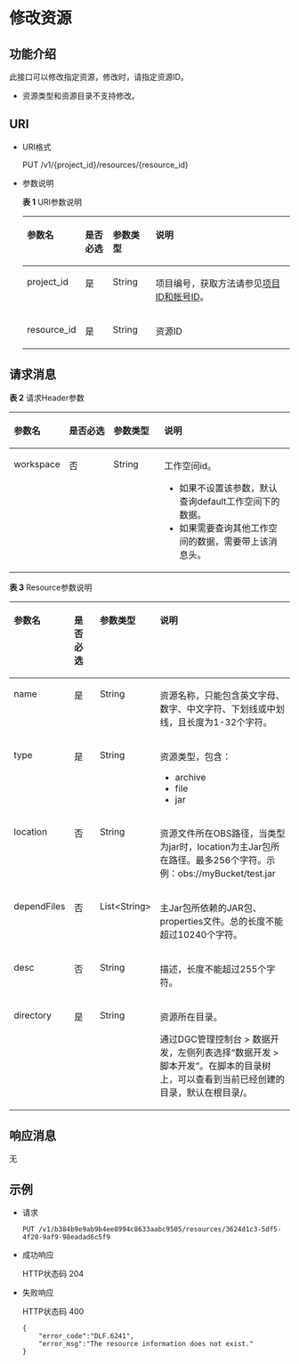 # 修改资源<a name="dgc_02_0103"></a>

## 功能介绍<a name="zh-cn_topic_0181836125_section1738101810182"></a>

此接口可以修改指定资源，修改时，请指定资源ID。

-   资源类型和资源目录不支持修改。

## URI<a name="zh-cn_topic_0181836125_section7934966101819"></a>

-   URI格式

    PUT /v1/\{project\_id\}/resources/\{resource\_id\}


-   参数说明

    **表 1**  URI参数说明

    <a name="zh-cn_topic_0181836125_zh-cn_topic_0093082049_table46023801181358"></a>
    <table><thead align="left"><tr id="zh-cn_topic_0181836125_zh-cn_topic_0093082049_row26974916181358"><th class="cellrowborder" valign="top" width="20.05%" id="mcps1.2.5.1.1"><p id="zh-cn_topic_0181836125_zh-cn_topic_0093082049_p37484572181358"><a name="zh-cn_topic_0181836125_zh-cn_topic_0093082049_p37484572181358"></a><a name="zh-cn_topic_0181836125_zh-cn_topic_0093082049_p37484572181358"></a>参数名</p>
    </th>
    <th class="cellrowborder" valign="top" width="10.530000000000001%" id="mcps1.2.5.1.2"><p id="zh-cn_topic_0181836125_zh-cn_topic_0093082049_p16351468181358"><a name="zh-cn_topic_0181836125_zh-cn_topic_0093082049_p16351468181358"></a><a name="zh-cn_topic_0181836125_zh-cn_topic_0093082049_p16351468181358"></a>是否必选</p>
    </th>
    <th class="cellrowborder" valign="top" width="16.12%" id="mcps1.2.5.1.3"><p id="zh-cn_topic_0181836125_zh-cn_topic_0093082049_p49400541181358"><a name="zh-cn_topic_0181836125_zh-cn_topic_0093082049_p49400541181358"></a><a name="zh-cn_topic_0181836125_zh-cn_topic_0093082049_p49400541181358"></a>参数类型</p>
    </th>
    <th class="cellrowborder" valign="top" width="53.300000000000004%" id="mcps1.2.5.1.4"><p id="zh-cn_topic_0181836125_zh-cn_topic_0093082049_p42020886181358"><a name="zh-cn_topic_0181836125_zh-cn_topic_0093082049_p42020886181358"></a><a name="zh-cn_topic_0181836125_zh-cn_topic_0093082049_p42020886181358"></a>说明</p>
    </th>
    </tr>
    </thead>
    <tbody><tr id="zh-cn_topic_0181836125_zh-cn_topic_0093082049_row48248640181358"><td class="cellrowborder" valign="top" width="20.05%" headers="mcps1.2.5.1.1 "><p id="zh-cn_topic_0181836125_zh-cn_topic_0093082049_p15825795181358"><a name="zh-cn_topic_0181836125_zh-cn_topic_0093082049_p15825795181358"></a><a name="zh-cn_topic_0181836125_zh-cn_topic_0093082049_p15825795181358"></a>project_id</p>
    </td>
    <td class="cellrowborder" valign="top" width="10.530000000000001%" headers="mcps1.2.5.1.2 "><p id="zh-cn_topic_0181836125_zh-cn_topic_0093082049_p6820998181358"><a name="zh-cn_topic_0181836125_zh-cn_topic_0093082049_p6820998181358"></a><a name="zh-cn_topic_0181836125_zh-cn_topic_0093082049_p6820998181358"></a>是</p>
    </td>
    <td class="cellrowborder" valign="top" width="16.12%" headers="mcps1.2.5.1.3 "><p id="zh-cn_topic_0181836125_zh-cn_topic_0093082049_p15629937181358"><a name="zh-cn_topic_0181836125_zh-cn_topic_0093082049_p15629937181358"></a><a name="zh-cn_topic_0181836125_zh-cn_topic_0093082049_p15629937181358"></a>String</p>
    </td>
    <td class="cellrowborder" valign="top" width="53.300000000000004%" headers="mcps1.2.5.1.4 "><p id="zh-cn_topic_0181836125_p8672138175612"><a name="zh-cn_topic_0181836125_p8672138175612"></a><a name="zh-cn_topic_0181836125_p8672138175612"></a>项目编号，获取方法请参见<a href="项目ID和帐号ID.md">项目ID和帐号ID</a>。</p>
    </td>
    </tr>
    <tr id="zh-cn_topic_0181836125_row29566273563"><td class="cellrowborder" valign="top" width="20.05%" headers="mcps1.2.5.1.1 "><p id="zh-cn_topic_0181836125_p49561027135617"><a name="zh-cn_topic_0181836125_p49561027135617"></a><a name="zh-cn_topic_0181836125_p49561027135617"></a>resource_id</p>
    </td>
    <td class="cellrowborder" valign="top" width="10.530000000000001%" headers="mcps1.2.5.1.2 "><p id="zh-cn_topic_0181836125_p1195613271566"><a name="zh-cn_topic_0181836125_p1195613271566"></a><a name="zh-cn_topic_0181836125_p1195613271566"></a>是</p>
    </td>
    <td class="cellrowborder" valign="top" width="16.12%" headers="mcps1.2.5.1.3 "><p id="zh-cn_topic_0181836125_p421414825613"><a name="zh-cn_topic_0181836125_p421414825613"></a><a name="zh-cn_topic_0181836125_p421414825613"></a>String</p>
    </td>
    <td class="cellrowborder" valign="top" width="53.300000000000004%" headers="mcps1.2.5.1.4 "><p id="zh-cn_topic_0181836125_p395617274566"><a name="zh-cn_topic_0181836125_p395617274566"></a><a name="zh-cn_topic_0181836125_p395617274566"></a>资源ID</p>
    </td>
    </tr>
    </tbody>
    </table>


## 请求消息<a name="zh-cn_topic_0181836125_section10789431145710"></a>

**表 2**  请求Header参数

<a name="zh-cn_topic_0181836125_table25071810112414"></a>
<table><thead align="left"><tr id="zh-cn_topic_0181836125_zh-cn_topic_0181281363_row3746915131710"><th class="cellrowborder" valign="top" width="15.010000000000002%" id="mcps1.2.5.1.1"><p id="zh-cn_topic_0181836125_zh-cn_topic_0181281363_p131491731112013"><a name="zh-cn_topic_0181836125_zh-cn_topic_0181281363_p131491731112013"></a><a name="zh-cn_topic_0181836125_zh-cn_topic_0181281363_p131491731112013"></a>参数名</p>
</th>
<th class="cellrowborder" valign="top" width="16.93%" id="mcps1.2.5.1.2"><p id="zh-cn_topic_0181836125_zh-cn_topic_0181281363_p3149113112204"><a name="zh-cn_topic_0181836125_zh-cn_topic_0181281363_p3149113112204"></a><a name="zh-cn_topic_0181836125_zh-cn_topic_0181281363_p3149113112204"></a>是否必选</p>
</th>
<th class="cellrowborder" valign="top" width="18.73%" id="mcps1.2.5.1.3"><p id="zh-cn_topic_0181836125_zh-cn_topic_0181281363_p13149173119204"><a name="zh-cn_topic_0181836125_zh-cn_topic_0181281363_p13149173119204"></a><a name="zh-cn_topic_0181836125_zh-cn_topic_0181281363_p13149173119204"></a>参数类型</p>
</th>
<th class="cellrowborder" valign="top" width="49.33%" id="mcps1.2.5.1.4"><p id="zh-cn_topic_0181836125_zh-cn_topic_0181281363_p11149331122017"><a name="zh-cn_topic_0181836125_zh-cn_topic_0181281363_p11149331122017"></a><a name="zh-cn_topic_0181836125_zh-cn_topic_0181281363_p11149331122017"></a>说明</p>
</th>
</tr>
</thead>
<tbody><tr id="zh-cn_topic_0181836125_zh-cn_topic_0181281363_row174620159179"><td class="cellrowborder" valign="top" width="15.010000000000002%" headers="mcps1.2.5.1.1 "><p id="zh-cn_topic_0181836125_zh-cn_topic_0181281363_p1150183116205"><a name="zh-cn_topic_0181836125_zh-cn_topic_0181281363_p1150183116205"></a><a name="zh-cn_topic_0181836125_zh-cn_topic_0181281363_p1150183116205"></a>workspace</p>
</td>
<td class="cellrowborder" valign="top" width="16.93%" headers="mcps1.2.5.1.2 "><p id="zh-cn_topic_0181836125_zh-cn_topic_0181281363_p4150531152016"><a name="zh-cn_topic_0181836125_zh-cn_topic_0181281363_p4150531152016"></a><a name="zh-cn_topic_0181836125_zh-cn_topic_0181281363_p4150531152016"></a>否</p>
</td>
<td class="cellrowborder" valign="top" width="18.73%" headers="mcps1.2.5.1.3 "><p id="zh-cn_topic_0181836125_zh-cn_topic_0181281363_p181505317209"><a name="zh-cn_topic_0181836125_zh-cn_topic_0181281363_p181505317209"></a><a name="zh-cn_topic_0181836125_zh-cn_topic_0181281363_p181505317209"></a>String</p>
</td>
<td class="cellrowborder" valign="top" width="49.33%" headers="mcps1.2.5.1.4 "><p id="zh-cn_topic_0181836125_zh-cn_topic_0181281363_p169341251122511"><a name="zh-cn_topic_0181836125_zh-cn_topic_0181281363_p169341251122511"></a><a name="zh-cn_topic_0181836125_zh-cn_topic_0181281363_p169341251122511"></a>工作空间id。</p>
<a name="zh-cn_topic_0181836125_zh-cn_topic_0181281363_ul776685742514"></a><a name="zh-cn_topic_0181836125_zh-cn_topic_0181281363_ul776685742514"></a><ul id="zh-cn_topic_0181836125_zh-cn_topic_0181281363_ul776685742514"><li>如果不设置该参数，默认查询default工作空间下的数据。</li><li>如果需要查询其他工作空间的数据，需要带上该消息头。</li></ul>
</td>
</tr>
</tbody>
</table>

**表 3**  Resource参数说明

<a name="zh-cn_topic_0181836125_table4157513131211"></a>
<table><thead align="left"><tr id="zh-cn_topic_0181836125_zh-cn_topic_0181281323_row1475134418345"><th class="cellrowborder" valign="top" width="21.14%" id="mcps1.2.5.1.1"><p id="zh-cn_topic_0181836125_zh-cn_topic_0181281323_p1275244423417"><a name="zh-cn_topic_0181836125_zh-cn_topic_0181281323_p1275244423417"></a><a name="zh-cn_topic_0181836125_zh-cn_topic_0181281323_p1275244423417"></a>参数名</p>
</th>
<th class="cellrowborder" valign="top" width="10.57%" id="mcps1.2.5.1.2"><p id="zh-cn_topic_0181836125_zh-cn_topic_0181281323_p1375504413341"><a name="zh-cn_topic_0181836125_zh-cn_topic_0181281323_p1375504413341"></a><a name="zh-cn_topic_0181836125_zh-cn_topic_0181281323_p1375504413341"></a>是否必选</p>
</th>
<th class="cellrowborder" valign="top" width="15.55%" id="mcps1.2.5.1.3"><p id="zh-cn_topic_0181836125_zh-cn_topic_0181281323_p675774416349"><a name="zh-cn_topic_0181836125_zh-cn_topic_0181281323_p675774416349"></a><a name="zh-cn_topic_0181836125_zh-cn_topic_0181281323_p675774416349"></a>参数类型</p>
</th>
<th class="cellrowborder" valign="top" width="52.739999999999995%" id="mcps1.2.5.1.4"><p id="zh-cn_topic_0181836125_zh-cn_topic_0181281323_p475920448344"><a name="zh-cn_topic_0181836125_zh-cn_topic_0181281323_p475920448344"></a><a name="zh-cn_topic_0181836125_zh-cn_topic_0181281323_p475920448344"></a>说明</p>
</th>
</tr>
</thead>
<tbody><tr id="zh-cn_topic_0181836125_zh-cn_topic_0181281323_row1760344113410"><td class="cellrowborder" valign="top" width="21.14%" headers="mcps1.2.5.1.1 "><p id="zh-cn_topic_0181836125_zh-cn_topic_0181281323_p5760124443410"><a name="zh-cn_topic_0181836125_zh-cn_topic_0181281323_p5760124443410"></a><a name="zh-cn_topic_0181836125_zh-cn_topic_0181281323_p5760124443410"></a>name</p>
</td>
<td class="cellrowborder" valign="top" width="10.57%" headers="mcps1.2.5.1.2 "><p id="zh-cn_topic_0181836125_zh-cn_topic_0181281323_p476174473411"><a name="zh-cn_topic_0181836125_zh-cn_topic_0181281323_p476174473411"></a><a name="zh-cn_topic_0181836125_zh-cn_topic_0181281323_p476174473411"></a>是</p>
</td>
<td class="cellrowborder" valign="top" width="15.55%" headers="mcps1.2.5.1.3 "><p id="zh-cn_topic_0181836125_zh-cn_topic_0181281323_p6763114463415"><a name="zh-cn_topic_0181836125_zh-cn_topic_0181281323_p6763114463415"></a><a name="zh-cn_topic_0181836125_zh-cn_topic_0181281323_p6763114463415"></a>String</p>
</td>
<td class="cellrowborder" valign="top" width="52.739999999999995%" headers="mcps1.2.5.1.4 "><p id="zh-cn_topic_0181836125_zh-cn_topic_0181281323_p1376304411342"><a name="zh-cn_topic_0181836125_zh-cn_topic_0181281323_p1376304411342"></a><a name="zh-cn_topic_0181836125_zh-cn_topic_0181281323_p1376304411342"></a>资源名称，只能包含英文字母、数字、中文字符、下划线或中划线，且长度为1-32个字符。</p>
</td>
</tr>
<tr id="zh-cn_topic_0181836125_zh-cn_topic_0181281323_row7763244193418"><td class="cellrowborder" valign="top" width="21.14%" headers="mcps1.2.5.1.1 "><p id="zh-cn_topic_0181836125_zh-cn_topic_0181281323_p1676464463414"><a name="zh-cn_topic_0181836125_zh-cn_topic_0181281323_p1676464463414"></a><a name="zh-cn_topic_0181836125_zh-cn_topic_0181281323_p1676464463414"></a>type</p>
</td>
<td class="cellrowborder" valign="top" width="10.57%" headers="mcps1.2.5.1.2 "><p id="zh-cn_topic_0181836125_zh-cn_topic_0181281323_p776544410349"><a name="zh-cn_topic_0181836125_zh-cn_topic_0181281323_p776544410349"></a><a name="zh-cn_topic_0181836125_zh-cn_topic_0181281323_p776544410349"></a>是</p>
</td>
<td class="cellrowborder" valign="top" width="15.55%" headers="mcps1.2.5.1.3 "><p id="zh-cn_topic_0181836125_zh-cn_topic_0181281323_p7766174423419"><a name="zh-cn_topic_0181836125_zh-cn_topic_0181281323_p7766174423419"></a><a name="zh-cn_topic_0181836125_zh-cn_topic_0181281323_p7766174423419"></a>String</p>
</td>
<td class="cellrowborder" valign="top" width="52.739999999999995%" headers="mcps1.2.5.1.4 "><p id="zh-cn_topic_0181836125_zh-cn_topic_0181281323_p0767244123410"><a name="zh-cn_topic_0181836125_zh-cn_topic_0181281323_p0767244123410"></a><a name="zh-cn_topic_0181836125_zh-cn_topic_0181281323_p0767244123410"></a>资源类型，包含：</p>
<a name="zh-cn_topic_0181836125_zh-cn_topic_0181281323_ul1276716442349"></a><a name="zh-cn_topic_0181836125_zh-cn_topic_0181281323_ul1276716442349"></a><ul id="zh-cn_topic_0181836125_zh-cn_topic_0181281323_ul1276716442349"><li>archive</li><li>file</li><li>jar</li></ul>
</td>
</tr>
<tr id="zh-cn_topic_0181836125_zh-cn_topic_0181281323_row2416130182519"><td class="cellrowborder" valign="top" width="21.14%" headers="mcps1.2.5.1.1 "><p id="zh-cn_topic_0181836125_zh-cn_topic_0181281323_p1141615072518"><a name="zh-cn_topic_0181836125_zh-cn_topic_0181281323_p1141615072518"></a><a name="zh-cn_topic_0181836125_zh-cn_topic_0181281323_p1141615072518"></a>location</p>
</td>
<td class="cellrowborder" valign="top" width="10.57%" headers="mcps1.2.5.1.2 "><p id="zh-cn_topic_0181836125_zh-cn_topic_0181281323_p1416120152512"><a name="zh-cn_topic_0181836125_zh-cn_topic_0181281323_p1416120152512"></a><a name="zh-cn_topic_0181836125_zh-cn_topic_0181281323_p1416120152512"></a>否</p>
</td>
<td class="cellrowborder" valign="top" width="15.55%" headers="mcps1.2.5.1.3 "><p id="zh-cn_topic_0181836125_zh-cn_topic_0181281323_p2416001259"><a name="zh-cn_topic_0181836125_zh-cn_topic_0181281323_p2416001259"></a><a name="zh-cn_topic_0181836125_zh-cn_topic_0181281323_p2416001259"></a>String</p>
</td>
<td class="cellrowborder" valign="top" width="52.739999999999995%" headers="mcps1.2.5.1.4 "><p id="zh-cn_topic_0181836125_zh-cn_topic_0181281323_p74165052512"><a name="zh-cn_topic_0181836125_zh-cn_topic_0181281323_p74165052512"></a><a name="zh-cn_topic_0181836125_zh-cn_topic_0181281323_p74165052512"></a>资源文件所在OBS路径，当类型为jar时，location为主Jar包所在路径。最多256个字符。示例：obs://myBucket/test.jar</p>
</td>
</tr>
<tr id="zh-cn_topic_0181836125_zh-cn_topic_0181281323_row477184415342"><td class="cellrowborder" valign="top" width="21.14%" headers="mcps1.2.5.1.1 "><p id="zh-cn_topic_0181836125_zh-cn_topic_0181281323_p8364132164320"><a name="zh-cn_topic_0181836125_zh-cn_topic_0181281323_p8364132164320"></a><a name="zh-cn_topic_0181836125_zh-cn_topic_0181281323_p8364132164320"></a>dependFiles</p>
</td>
<td class="cellrowborder" valign="top" width="10.57%" headers="mcps1.2.5.1.2 "><p id="zh-cn_topic_0181836125_zh-cn_topic_0181281323_p14363821194310"><a name="zh-cn_topic_0181836125_zh-cn_topic_0181281323_p14363821194310"></a><a name="zh-cn_topic_0181836125_zh-cn_topic_0181281323_p14363821194310"></a>否</p>
</td>
<td class="cellrowborder" valign="top" width="15.55%" headers="mcps1.2.5.1.3 "><p id="zh-cn_topic_0181836125_zh-cn_topic_0181281323_p13627210437"><a name="zh-cn_topic_0181836125_zh-cn_topic_0181281323_p13627210437"></a><a name="zh-cn_topic_0181836125_zh-cn_topic_0181281323_p13627210437"></a>List&lt;String&gt;</p>
</td>
<td class="cellrowborder" valign="top" width="52.739999999999995%" headers="mcps1.2.5.1.4 "><p id="zh-cn_topic_0181836125_zh-cn_topic_0181281323_p336182124313"><a name="zh-cn_topic_0181836125_zh-cn_topic_0181281323_p336182124313"></a><a name="zh-cn_topic_0181836125_zh-cn_topic_0181281323_p336182124313"></a>主Jar包所依赖的JAR包、properties文件。总的长度不能超过10240个字符。</p>
</td>
</tr>
<tr id="zh-cn_topic_0181836125_zh-cn_topic_0181281323_row97741244163419"><td class="cellrowborder" valign="top" width="21.14%" headers="mcps1.2.5.1.1 "><p id="zh-cn_topic_0181836125_zh-cn_topic_0181281323_p53611021124318"><a name="zh-cn_topic_0181836125_zh-cn_topic_0181281323_p53611021124318"></a><a name="zh-cn_topic_0181836125_zh-cn_topic_0181281323_p53611021124318"></a>desc</p>
</td>
<td class="cellrowborder" valign="top" width="10.57%" headers="mcps1.2.5.1.2 "><p id="zh-cn_topic_0181836125_zh-cn_topic_0181281323_p1035842120431"><a name="zh-cn_topic_0181836125_zh-cn_topic_0181281323_p1035842120431"></a><a name="zh-cn_topic_0181836125_zh-cn_topic_0181281323_p1035842120431"></a>否</p>
</td>
<td class="cellrowborder" valign="top" width="15.55%" headers="mcps1.2.5.1.3 "><p id="zh-cn_topic_0181836125_zh-cn_topic_0181281323_p10357121114319"><a name="zh-cn_topic_0181836125_zh-cn_topic_0181281323_p10357121114319"></a><a name="zh-cn_topic_0181836125_zh-cn_topic_0181281323_p10357121114319"></a>String</p>
</td>
<td class="cellrowborder" valign="top" width="52.739999999999995%" headers="mcps1.2.5.1.4 "><p id="zh-cn_topic_0181836125_zh-cn_topic_0181281323_p163571221134318"><a name="zh-cn_topic_0181836125_zh-cn_topic_0181281323_p163571221134318"></a><a name="zh-cn_topic_0181836125_zh-cn_topic_0181281323_p163571221134318"></a>描述，长度不能超过255个字符。</p>
</td>
</tr>
<tr id="zh-cn_topic_0181836125_zh-cn_topic_0181281323_row47771744133413"><td class="cellrowborder" valign="top" width="21.14%" headers="mcps1.2.5.1.1 "><p id="zh-cn_topic_0181836125_zh-cn_topic_0181281323_p1135513219431"><a name="zh-cn_topic_0181836125_zh-cn_topic_0181281323_p1135513219431"></a><a name="zh-cn_topic_0181836125_zh-cn_topic_0181281323_p1135513219431"></a>directory</p>
</td>
<td class="cellrowborder" valign="top" width="10.57%" headers="mcps1.2.5.1.2 "><p id="zh-cn_topic_0181836125_zh-cn_topic_0181281323_p163541215438"><a name="zh-cn_topic_0181836125_zh-cn_topic_0181281323_p163541215438"></a><a name="zh-cn_topic_0181836125_zh-cn_topic_0181281323_p163541215438"></a>是</p>
</td>
<td class="cellrowborder" valign="top" width="15.55%" headers="mcps1.2.5.1.3 "><p id="zh-cn_topic_0181836125_zh-cn_topic_0181281323_p8352102118434"><a name="zh-cn_topic_0181836125_zh-cn_topic_0181281323_p8352102118434"></a><a name="zh-cn_topic_0181836125_zh-cn_topic_0181281323_p8352102118434"></a>String</p>
</td>
<td class="cellrowborder" valign="top" width="52.739999999999995%" headers="mcps1.2.5.1.4 "><p id="zh-cn_topic_0181836125_zh-cn_topic_0181281323_p1275984817177"><a name="zh-cn_topic_0181836125_zh-cn_topic_0181281323_p1275984817177"></a><a name="zh-cn_topic_0181836125_zh-cn_topic_0181281323_p1275984817177"></a>资源所在目录。</p>
<p id="zh-cn_topic_0181836125_p123051357125016"><a name="zh-cn_topic_0181836125_p123051357125016"></a><a name="zh-cn_topic_0181836125_p123051357125016"></a>通过<span id="text846998153615"><a name="text846998153615"></a><a name="text846998153615"></a>DGC</span>管理控制台 &gt; 数据开发，左侧列表选择<span class="menucascade" id="zh-cn_topic_0181836125_menucascade1117913292564"><a name="zh-cn_topic_0181836125_menucascade1117913292564"></a><a name="zh-cn_topic_0181836125_menucascade1117913292564"></a>“<span class="uicontrol" id="zh-cn_topic_0181836125_uicontrol13179172914564"><a name="zh-cn_topic_0181836125_uicontrol13179172914564"></a><a name="zh-cn_topic_0181836125_uicontrol13179172914564"></a><span id="zh-cn_topic_0181836125_text14179182935617"><a name="zh-cn_topic_0181836125_text14179182935617"></a><a name="zh-cn_topic_0181836125_text14179182935617"></a>数据开发</span></span> &gt; <span class="uicontrol" id="zh-cn_topic_0181836125_uicontrol617922913566"><a name="zh-cn_topic_0181836125_uicontrol617922913566"></a><a name="zh-cn_topic_0181836125_uicontrol617922913566"></a><span id="zh-cn_topic_0181836125_text3179629195618"><a name="zh-cn_topic_0181836125_text3179629195618"></a><a name="zh-cn_topic_0181836125_text3179629195618"></a>脚本开发</span></span>”</span>。在脚本的目录树上，可以查看到当前已经创建的目录，默认在根目录/。</p>
</td>
</tr>
</tbody>
</table>

## 响应消息<a name="zh-cn_topic_0181836125_section561243517589"></a>

无

## 示例<a name="zh-cn_topic_0181836125_section358155716277"></a>

-   请求

    ```
    PUT /v1/b384b9e9ab9b4ee8994c8633aabc9505/resources/3624d1c3-5df5-4f20-9af9-98eadad6c5f9
    ```


-   成功响应

    HTTP状态码 204

-   失败响应

    HTTP状态码 400

    ```
    {
        "error_code":"DLF.6241",
        "error_msg":"The resource information does not exist."
    }
    ```


